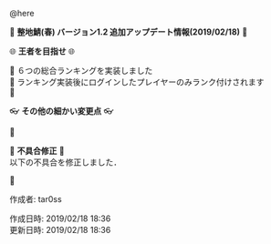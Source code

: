 @here 

:cherry_blossom:  **__整地鯖(春) バージョン1.2 追加アップデート情報(2019/02/18)__** :cherry_blossom:  


:globe_with_meridians: **__王者を目指せ__** :globe_with_meridians:   

:diamond_shape_with_a_dot_inside: ６つの総合ランキングを実装しました  
:diamond_shape_with_a_dot_inside: ランキング実装後にログインしたプレイヤーのみランク付けされます  
:diamond_shape_with_a_dot_inside:   


:eyeglasses: **__その他の細かい変更点__** :eyeglasses:    

:diamond_shape_with_a_dot_inside: 


:bow: **__不具合修正__** :bow:   
以下の不具合を修正しました．  

:diamond_shape_with_a_dot_inside: 



作成者: tar0ss  

作成日時: 2019/02/18 18:36  
更新日時: 2019/02/18 18:36  
